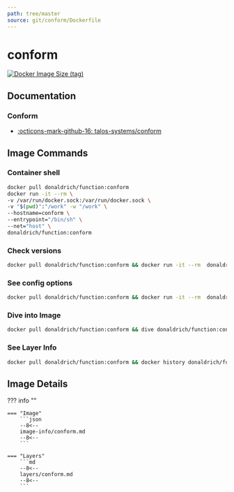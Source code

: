 ```yaml
---
path: tree/master
source: git/conform/Dockerfile
---
```


# conform

[![Docker Image Size (tag)](https://img.shields.io/docker/image-size/donaldrich/function/conform?color=blue&label=donaldrich/function:conform&logo=docker&style=flat-square)](https://hub.docker.com/r/donaldrich/function/conform)

## Documentation

### Conform

- [:octicons-mark-github-16: talos-systems/conform](https://github.com/talos-systems/conform)

## Image Commands

### Container shell

```sh
docker pull donaldrich/function:conform
docker run -it --rm \
-v /var/run/docker.sock:/var/run/docker.sock \
-v "$(pwd)":"/work" -w "/work" \
--hostname=conform \
--entrypoint="/bin/sh" \
--net="host" \
donaldrich/function:conform
```

### Check versions

```sh
docker pull donaldrich/function:conform && docker run -it --rm  donaldrich/function:conform validate
```

### See config options

```sh
docker pull donaldrich/function:conform && docker run -it --rm  donaldrich/function:conform help
```

### Dive into Image

```sh
docker pull donaldrich/function:conform && dive donaldrich/function:conform
```

### See Layer Info

```sh
docker pull donaldrich/function:conform && docker history donaldrich/function:conform
```

## Image Details

??? info ""

    === "Image"
        ```json
        --8<--
        image-info/conform.md
        --8<--
        ```

    === "Layers"
        ```md
        --8<--
        layers/conform.md
        --8<--
        ```

